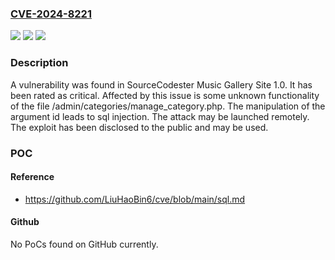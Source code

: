 ### [CVE-2024-8221](https://cve.mitre.org/cgi-bin/cvename.cgi?name=CVE-2024-8221)
![](https://img.shields.io/static/v1?label=Product&message=Music%20Gallery%20Site&color=blue)
![](https://img.shields.io/static/v1?label=Version&message=%3D%201.0%20&color=brighgreen)
![](https://img.shields.io/static/v1?label=Vulnerability&message=CWE-89%20SQL%20Injection&color=brighgreen)

### Description

A vulnerability was found in SourceCodester Music Gallery Site 1.0. It has been rated as critical. Affected by this issue is some unknown functionality of the file /admin/categories/manage_category.php. The manipulation of the argument id leads to sql injection. The attack may be launched remotely. The exploit has been disclosed to the public and may be used.

### POC

#### Reference
- https://github.com/LiuHaoBin6/cve/blob/main/sql.md

#### Github
No PoCs found on GitHub currently.


